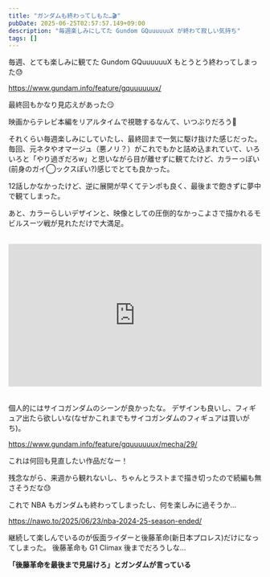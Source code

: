 ```yaml
---
title: "ガンダムも終わってしもた…🎬"
pubDate: 2025-06-25T02:57:57.149+09:00
description: "毎週楽しみにしてた Gundom GQuuuuuuX が終わて寂しい気持ち"
tags: []
---
```


毎週、とても楽しみに観てた Gundom GQuuuuuuX もとうとう終わってしまった😓

https://www.gundam.info/feature/gquuuuuux/

最終回もかなり見応えがあった😏

映画からテレビ本編をリアルタイムで視聴するなんて、いつぶりだろう🤔

それくらい毎週楽しみにしていたし、最終回まで一気に駆け抜けた感じだった。
毎回、元ネタやオマージュ（悪ノリ？）がこれでもかと詰め込まれていて、いろいろと「やり過ぎだろw」と思いながら目が離せずに観てたけど、カラーっぽい(前身のガイ◯ックスぽい?)感じでとても良かった。

12話しかなかったけど、逆に展開が早くてテンポも良く、最後まで飽きずに夢中で観てしまった。

あと、カラーらしいデザインと、映像としての圧倒的なかっこよさで描かれるモビルスーツ戦が見れただけで大満足。

<div style="position: relative; padding-bottom: 56.25%; height: 0; overflow: hidden; max-width: 100%; margin: 2rem 0;">
  <iframe 
    src="https://www.youtube.com/embed/PvWIy8ABEOs" 
    title="YouTube video player" 
    frameborder="0" 
    allow="accelerometer; autoplay; clipboard-write; encrypted-media; gyroscope; picture-in-picture; web-share" 
    allowfullscreen
    style="position: absolute; top: 0; left: 0; width: 100%; height: 100%;">
  </iframe>
</div>

個人的にはサイコガンダムのシーンが良かったな。
デザインも良いし、フィギュア出たら欲しいな(なぜかこれまでもサイコガンダムのフィギュアは買いがち)。

https://www.gundam.info/feature/gquuuuuux/mecha/29/

これは何回も見直したい作品だなー！

残念ながら、来週から観れないし、ちゃんとラストまで描き切ったので続編も無さそうだな😓

これで NBA もガンダムも終わってしまったし、何を楽しみに過そうか… 

https://nawo.to/2025/06/23/nba-2024-25-season-ended/

継続して楽しんでいるのが仮面ライダーと後藤革命(新日本プロレス)だけになってしまった。
後藤革命も G1 Climax 後までだろうしな…

**「後藤革命を最後まで見届けろ」とガンダムが言っている**